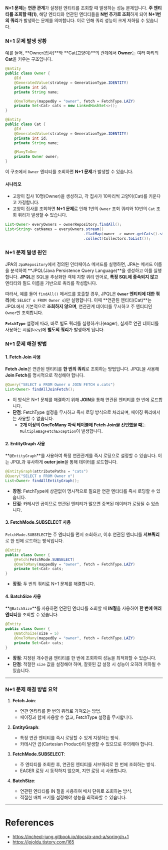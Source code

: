 **N+1 문제**는 **연관 관계**가 설정된 엔티티를 조회할 때 발생하는 성능 문제입니다. **주 엔티티를 조회할 때(1)**, 해당 엔티티와 연관된 엔티티들을 **N번 추가로 조회**하게 되어 **N+1번의 쿼리**가 발생하는 문제를 의미합니다. 이로 인해 쿼리 성능이 크게 저하될 수 있습니다.

### N+1 문제 발생 상황

예를 들어, **Owner(집사)**와 **Cat(고양이)**의 관계에서 **Owner**는 여러 마리의 **Cat**을 키우는 구조입니다.

```java
@Entity
public class Owner {
    @Id
    @GeneratedValue(strategy = GenerationType.IDENTITY)
    private int id;
    private String name;

    @OneToMany(mappedBy = "owner", fetch = FetchType.LAZY)
    private Set<Cat> cats = new LinkedHashSet<>();
}

@Entity
public class Cat {
    @Id
    @GeneratedValue(strategy = GenerationType.IDENTITY)
    private int id;
    private String name;

    @ManyToOne
    private Owner owner;
}
```

이 구조에서 `Owner` 엔티티를 조회하면 **N+1 문제**가 발생할 수 있습니다.

#### 시나리오
- 고양이 집사 10명(Owner)을 생성하고, 각 집사가 10마리씩 고양이(Cat)를 키운다고 가정합니다.
- 고양이 집사를 조회하면 **N+1 문제**로 인해 1번의 `Owner` 조회 쿼리와 10번의 `Cat` 조회 쿼리가 발생할 수 있습니다.

```java
List<Owner> everyOwners = ownerRepository.findAll();
List<String> catNames = everyOwners.stream()
                                   .flatMap(owner -> owner.getCats().stream().map(Cat::getName))
                                   .collect(Collectors.toList());
```

### N+1 문제 발생 원인

JPA의 `JpaRepository`에서 정의된 인터페이스 메서드를 실행하면, JPA는 메서드 이름을 분석하여 **JPQL(Java Persistence Query Language)**을 생성하고 이를 실행합니다. **JPQL**은 SQL을 추상화한 객체 지향 쿼리 언어로, **특정 SQL에 종속되지 않고** 엔티티와 필드 이름을 기반으로 쿼리를 작성합니다.

따라서, 예를 들어 `findAll()` 메서드를 호출할 경우, JPQL은 **`Owner` 엔티티에 대한 쿼리**(예: `SELECT o FROM Owner o`)만 실행합니다. 이때 **연관된 엔티티(Cat)**는 JPQL에서 기본적으로 **조회하지 않으며**, 연관관계 데이터를 무시하고 주 엔티티인 `Owner`만 조회합니다.

**`FetchType`** 설정에 따라, 바로 별도 쿼리를 실행하거나(eager), 실제로 연관 데이터를 사용하는 시점(lazy)에 **별도의 쿼리**가 발생하게 됩니다.

### N+1 문제 해결 방법

#### 1. **Fetch Join 사용**

**Fetch Join**은 연관된 엔티티를 **한 번의 쿼리**로 조회하는 방법입니다. JPQL을 사용해 **Join Fetch**를 명시적으로 작성해야 합니다.

```java
@Query("SELECT o FROM Owner o JOIN FETCH o.cats")
List<Owner> findAllJoinFetch();
```

- 이 방식은 N+1 문제를 해결하기 위해 **JOIN**을 통해 연관된 엔티티를 한 번에 로드합니다.
- **단점**: FetchType 설정을 무시하고 즉시 로딩 방식으로 처리되며, 페이징 쿼리에서는 사용할 수 없습니다.
	- **2개 이상의 OneToMany 자식 테이블에 Fetch Join을 선언했을 때**는 `MultipleBagFetchException`이 발생합니다.

#### 2. **EntityGraph 사용**
**`@EntityGraph`**를 사용하여 특정 연관관계를 즉시 로딩으로 설정할 수 있습니다. 이는 JPQL과 유사하게 **outer join**을 통해 데이터를 로드합니다.

```java
@EntityGraph(attributePaths = "cats")
@Query("SELECT o FROM Owner o")
List<Owner> findAllEntityGraph();
```

- **장점**: FetchType에 상관없이 명시적으로 필요한 연관 엔티티를 즉시 로딩할 수 있습니다.
- **단점**: 카테시안 곱이므로 연관된 엔티티가 많으면 중복된 데이터가 로딩될 수 있습니다.

#### 3. **FetchMode.SUBSELECT 사용**

`FetchMode.SUBSELECT`는 주 엔티티를 먼저 조회하고, 이후 연관된 엔티티를 **서브쿼리**로 한 번에 로드하는 방식입니다.

```java
@Entity
public class Owner {
    @Fetch(FetchMode.SUBSELECT)
    @OneToMany(mappedBy = "owner", fetch = FetchType.LAZY)
    private Set<Cat> cats;
}
```

- **장점**: 두 번의 쿼리로 N+1 문제를 해결합니다.

#### 4. **BatchSize 사용**

**`@BatchSize`**를 사용하면 연관된 엔티티를 조회할 때 **IN절**을 사용하여 **한 번에 여러 엔티티**를 조회할 수 있습니다.

```java
@Entity
public class Owner {
    @BatchSize(size = 5)
    @OneToMany(mappedBy = "owner", fetch = FetchType.LAZY)
    private Set<Cat> cats;
}
```

- **장점**: 지정된 개수만큼 엔티티를 한 번에 조회하여 성능을 최적화할 수 있습니다.
- **단점**: 적절한 `size` 값을 설정해야 하며, 잘못된 값 설정 시 성능이 오히려 저하될 수 있습니다.

---

### N+1 문제 해결 방법 요약

1. **Fetch Join**:
   - 연관 엔티티를 한 번의 쿼리로 가져오는 방법.
   - 페이징과 함께 사용할 수 없고, FetchType 설정을 무시합니다.

2. **EntityGraph**:
   - 특정 연관 엔티티를 즉시 로딩할 수 있게 지정하는 방식.
   - 카테시안 곱(Cartesian Product)이 발생할 수 있으므로 주의해야 합니다.

3. **FetchMode.SUBSELECT**:
   - 주 엔티티를 조회한 후, 연관된 엔티티를 서브쿼리로 한 번에 조회하는 방식.
   - EAGER 로딩 시 동작하지 않으며, 지연 로딩 시 사용합니다.

4. **BatchSize**:
   - 연관된 엔티티를 IN 절을 사용하여 배치 단위로 조회하는 방식.
   - 적절한 배치 크기를 설정해야 성능을 최적화할 수 있습니다.

---


# References
- https://incheol-jung.gitbook.io/docs/q-and-a/spring/n+1
- https://jojoldu.tistory.com/165